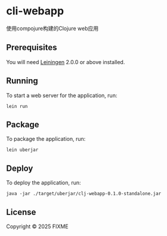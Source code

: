# cli-webapp

使用compojure构建的Clojure web应用

## Prerequisites

You will need [Leiningen][] 2.0.0 or above installed.

[leiningen]: https://github.com/technomancy/leiningen

## Running

To start a web server for the application, run:

    lein run

## Package

To package the application, run:

    lein uberjar

## Deploy

To deploy the application, run:

    java -jar ./target/uberjar/clj-webapp-0.1.0-standalone.jar

## License

Copyright © 2025 FIXME
